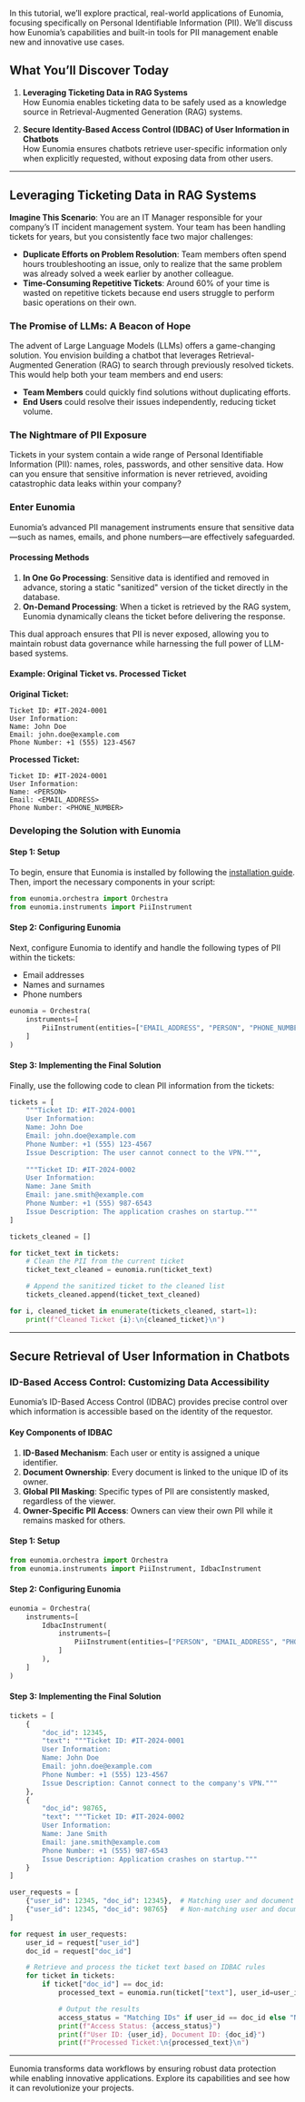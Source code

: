 In this tutorial, we’ll explore practical, real-world applications of Eunomia, focusing specifically on Personal Identifiable Information (PII). We’ll discuss how Eunomia’s capabilities and built-in tools for PII management enable new and innovative use cases.

## What You’ll Discover Today

1. **Leveraging Ticketing Data in RAG Systems**  
   How Eunomia enables ticketing data to be safely used as a knowledge source in Retrieval-Augmented Generation (RAG) systems.

2. **Secure Identity-Based Access Control (IDBAC) of User Information in Chatbots**  
   How Eunomia ensures chatbots retrieve user-specific information only when explicitly requested, without exposing data from other users.

---

## Leveraging Ticketing Data in RAG Systems

**Imagine This Scenario**: You are an IT Manager responsible for your company’s IT incident management system. Your team has been handling tickets for years, but you consistently face two major challenges:

- **Duplicate Efforts on Problem Resolution**: Team members often spend hours troubleshooting an issue, only to realize that the same problem was already solved a week earlier by another colleague.
- **Time-Consuming Repetitive Tickets**: Around 60% of your time is wasted on repetitive tickets because end users struggle to perform basic operations on their own.

### The Promise of LLMs: A Beacon of Hope

The advent of Large Language Models (LLMs) offers a game-changing solution. You envision building a chatbot that leverages Retrieval-Augmented Generation (RAG) to search through previously resolved tickets. This would help both your team members and end users:

- **Team Members** could quickly find solutions without duplicating efforts.
- **End Users** could resolve their issues independently, reducing ticket volume.

### The Nightmare of PII Exposure

Tickets in your system contain a wide range of Personal Identifiable Information (PII): names, roles, passwords, and other sensitive data. How can you ensure that sensitive information is never retrieved, avoiding catastrophic data leaks within your company?

### Enter Eunomia

Eunomia’s advanced PII management instruments ensure that sensitive data—such as names, emails, and phone numbers—are effectively safeguarded.

#### Processing Methods

1. **In One Go Processing**: Sensitive data is identified and removed in advance, storing a static "sanitized" version of the ticket directly in the database.
2. **On-Demand Processing**: When a ticket is retrieved by the RAG system, Eunomia dynamically cleans the ticket before delivering the response.

This dual approach ensures that PII is never exposed, allowing you to maintain robust data governance while harnessing the full power of LLM-based systems.

#### Example: Original Ticket vs. Processed Ticket

**Original Ticket:**
```plaintext
Ticket ID: #IT-2024-0001
User Information:
Name: John Doe
Email: john.doe@example.com
Phone Number: +1 (555) 123-4567
```

**Processed Ticket:**
```plaintext
Ticket ID: #IT-2024-0001
User Information:
Name: <PERSON>
Email: <EMAIL_ADDRESS>
Phone Number: <PHONE_NUMBER>
```

### Developing the Solution with Eunomia

#### Step 1: Setup

To begin, ensure that Eunomia is installed by following the [installation guide](../get_started/installation.md). Then, import the necessary components in your script:

```python
from eunomia.orchestra import Orchestra
from eunomia.instruments import PiiInstrument
```

#### Step 2: Configuring Eunomia

Next, configure Eunomia to identify and handle the following types of PII within the tickets:

- Email addresses
- Names and surnames
- Phone numbers

```python
eunomia = Orchestra(
    instruments=[
        PiiInstrument(entities=["EMAIL_ADDRESS", "PERSON", "PHONE_NUMBER"], edit_mode="replace"),
    ]
)
```

#### Step 3: Implementing the Final Solution

Finally, use the following code to clean PII information from the tickets:

```python
tickets = [
    """Ticket ID: #IT-2024-0001
    User Information:
    Name: John Doe
    Email: john.doe@example.com
    Phone Number: +1 (555) 123-4567
    Issue Description: The user cannot connect to the VPN.""",
    
    """Ticket ID: #IT-2024-0002
    User Information:
    Name: Jane Smith
    Email: jane.smith@example.com
    Phone Number: +1 (555) 987-6543
    Issue Description: The application crashes on startup."""
]

tickets_cleaned = []

for ticket_text in tickets:
    # Clean the PII from the current ticket
    ticket_text_cleaned = eunomia.run(ticket_text)

    # Append the sanitized ticket to the cleaned list
    tickets_cleaned.append(ticket_text_cleaned)

for i, cleaned_ticket in enumerate(tickets_cleaned, start=1):
    print(f"Cleaned Ticket {i}:\n{cleaned_ticket}\n")
```

---

## Secure Retrieval of User Information in Chatbots

### ID-Based Access Control: Customizing Data Accessibility

Eunomia’s ID-Based Access Control (IDBAC) provides precise control over which information is accessible based on the identity of the requestor.

#### Key Components of IDBAC

1. **ID-Based Mechanism**: Each user or entity is assigned a unique identifier.
2. **Document Ownership**: Every document is linked to the unique ID of its owner.
3. **Global PII Masking**: Specific types of PII are consistently masked, regardless of the viewer.
4. **Owner-Specific PII Access**: Owners can view their own PII while it remains masked for others.

#### Step 1: Setup

```python
from eunomia.orchestra import Orchestra
from eunomia.instruments import PiiInstrument, IdbacInstrument
```

#### Step 2: Configuring Eunomia

```python
eunomia = Orchestra(
    instruments=[
        IdbacInstrument(
            instruments=[
                PiiInstrument(entities=["PERSON", "EMAIL_ADDRESS", "PHONE_NUMBER"], edit_mode="replace")
            ]
        ),
    ]
)
```

#### Step 3: Implementing the Final Solution

```python
tickets = [
    {
        "doc_id": 12345,
        "text": """Ticket ID: #IT-2024-0001
        User Information:
        Name: John Doe
        Email: john.doe@example.com
        Phone Number: +1 (555) 123-4567
        Issue Description: Cannot connect to the company's VPN."""
    },
    {
        "doc_id": 98765,
        "text": """Ticket ID: #IT-2024-0002
        User Information:
        Name: Jane Smith
        Email: jane.smith@example.com
        Phone Number: +1 (555) 987-6543
        Issue Description: Application crashes on startup."""
    }
]

user_requests = [
    {"user_id": 12345, "doc_id": 12345},  # Matching user and document ID
    {"user_id": 12345, "doc_id": 98765}   # Non-matching user and document ID
]

for request in user_requests:
    user_id = request["user_id"]
    doc_id = request["doc_id"]

    # Retrieve and process the ticket text based on IDBAC rules
    for ticket in tickets:
        if ticket["doc_id"] == doc_id:
            processed_text = eunomia.run(ticket["text"], user_id=user_id, doc_id=doc_id)

            # Output the results
            access_status = "Matching IDs" if user_id == doc_id else "Non-Matching IDs"
            print(f"Access Status: {access_status}")
            print(f"User ID: {user_id}, Document ID: {doc_id}")
            print(f"Processed Ticket:\n{processed_text}\n")

```

---

Eunomia transforms data workflows by ensuring robust data protection while enabling innovative applications. Explore its capabilities and see how it can revolutionize your projects.
